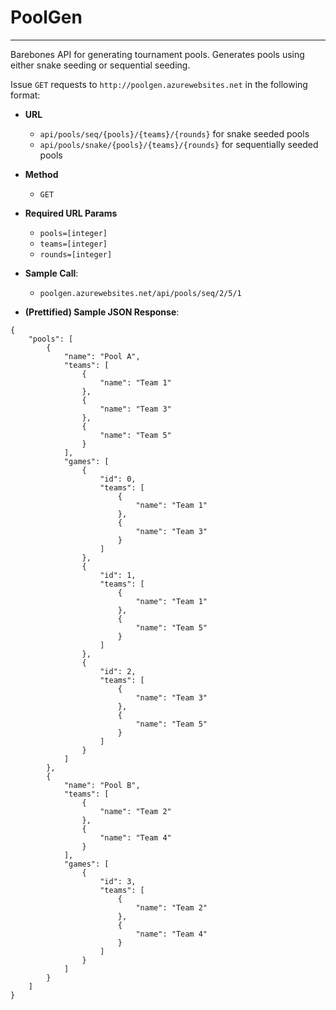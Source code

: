 # PoolGen
---
Barebones API for generating tournament pools. Generates pools using either snake seeding or sequential seeding.

Issue `GET` requests to `http://poolgen.azurewebsites.net` in the following format:

* **URL**
  *  `api/pools/seq/{pools}/{teams}/{rounds}` for snake seeded pools
  *  `api/pools/snake/{pools}/{teams}/{rounds}` for sequentially seeded pools

* **Method**
  *  `GET`

* **Required URL Params**
  *  `pools=[integer]`
  *  `teams=[integer]`
  *  `rounds=[integer]`

* **Sample Call**:
  *  `poolgen.azurewebsites.net/api/pools/seq/2/5/1`

* **(Prettified) Sample JSON Response**:
~~~~
{
    "pools": [
        {
            "name": "Pool A",
            "teams": [
                {
                    "name": "Team 1"
                },
                {
                    "name": "Team 3"
                },
                {
                    "name": "Team 5"
                }
            ],
            "games": [
                {
                    "id": 0,
                    "teams": [
                        {
                            "name": "Team 1"
                        },
                        {
                            "name": "Team 3"
                        }
                    ]
                },
                {
                    "id": 1,
                    "teams": [
                        {
                            "name": "Team 1"
                        },
                        {
                            "name": "Team 5"
                        }
                    ]
                },
                {
                    "id": 2,
                    "teams": [
                        {
                            "name": "Team 3"
                        },
                        {
                            "name": "Team 5"
                        }
                    ]
                }
            ]
        },
        {
            "name": "Pool B",
            "teams": [
                {
                    "name": "Team 2"
                },
                {
                    "name": "Team 4"
                }
            ],
            "games": [
                {
                    "id": 3,
                    "teams": [
                        {
                            "name": "Team 2"
                        },
                        {
                            "name": "Team 4"
                        }
                    ]
                }
            ]
        }
    ]
}
~~~~
